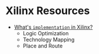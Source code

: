 # Xilinx Resources

- [What's `implementation` in Xilinx?](https://www.xilinx.com/support/documentation/sw_manuals/xilinx11/ise_c_implement_fpga_design.htm)
    - Logic Optimization
    - Technology Mapping
    - Place and Route